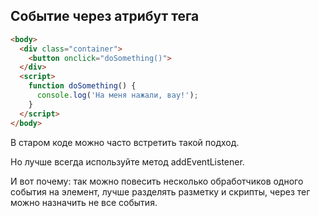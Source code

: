 ## Событие через атрибут тега

```html
<body>
  <div class="container">
    <button onclick="doSomething()">
  </div>
  <script>
    function doSomething() {
      console.log('На меня нажали, вау!');
    }
  </script>
</body>

```

В старом коде можно часто встретить такой подход.

Но лучше всегда используйте метод addEventListener. 

И вот почему: так можно повесить несколько обработчиков одного события на элемент, лучше разделять разметку и скрипты,  через тег можно назначить не все события.


